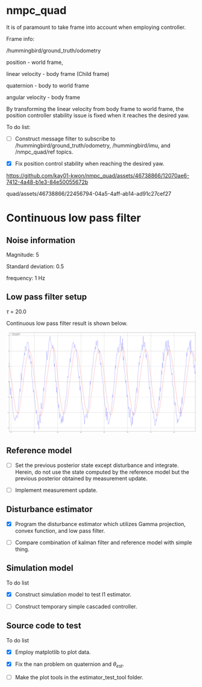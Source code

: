 # nmpc_quad

It is of paramount to take frame into account when employing controller.

Frame info:

/hummingbird/ground_truth/odometry

position - world frame,

linear velocity - body frame (Child frame)

quaternion - body to world frame

angular velocity - body frame

By transforming the linear velocity from body frame to world frame, the position controller stability issue is fixed when it reaches the desired yaw.


To do list:

- [ ] Construct message filter to subscribe to /hummingbird/ground_truth/odometry, /hummingbird/imu, and /nmpc_quad/ref topics.

- [x] Fix position control stability when reaching the desired yaw.

https://github.com/kay01-kwon/nmpc_quad/assets/46738866/12070ae6-7412-4a48-b1e3-84e50055672b

quad/assets/46738866/22456794-04a5-4aff-ab14-ad91c27cef27

# Continuous low pass filter

## Noise information

Magnitude: 5

Standard deviation: 0.5

frequency: 1 Hz


## Low pass filter setup

$\tau$ = 20.0

Continuous low pass filter result is shown below. 

<img src='l1_estimator/figures/ros_low_pass_filter_test_result.png'>

## Reference model

- [ ] Set the previous posterior state except disturbance and integrate. Herein, do not use the state computed by the reference model but the previous posterior obtained by measurement update.

- [ ] Implement measurement update.

## Disturbance estimator

- [x] Program the disturbance estimator which utilizes Gamma projection, convex function, and low pass filter.

- [ ] Compare combination of kalman filter and reference model with simple thing.

## Simulation model

To do list

- [x] Construct simulation model to test l1 estimator.

- [ ] Construct temporary simple cascaded controller.

## Source code to test

To do list

- [x] Employ matplotlib to plot data.

- [x] Fix the nan problem on quaternion and $\theta_{est}$.

- [ ] Make the plot tools in the estimator_test_tool folder.